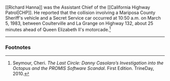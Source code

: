 [[Richard Hanna]] was the Assistant Chief of the [[California Highway Patrol|CHP]]. He reported that the collision involving a Mariposa County Sheriff's vehicle and a Secret Service car occurred at 10:50 a.m. on March 5, 1983, between Coulterville and La Grange on Highway 132, about 25 minutes ahead of Queen Elizabeth II's motorcade.[^1]

---
### Footnotes

[^1]: Seymour, Cheri. *The Last Circle: Danny Casolaro’s Investigation into the Octopus and the PROMIS Software Scandal*. First Edition. TrineDay, 2010.